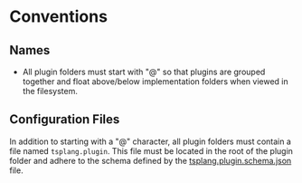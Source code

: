# Conventions

## Names

* All plugin folders must start with "@" so that plugins are grouped together
and float above/below implementation folders when viewed in the filesystem.

## Configuration Files

In addition to starting with a "@" character, all plugin folders must contain a
file named `tsplang.plugin`. This file must be located in the root of the
plugin folder and adhere to the schema defined by the
[tsplang.plugin.schema.json](../tsplang.plugin.schema.json) file.

